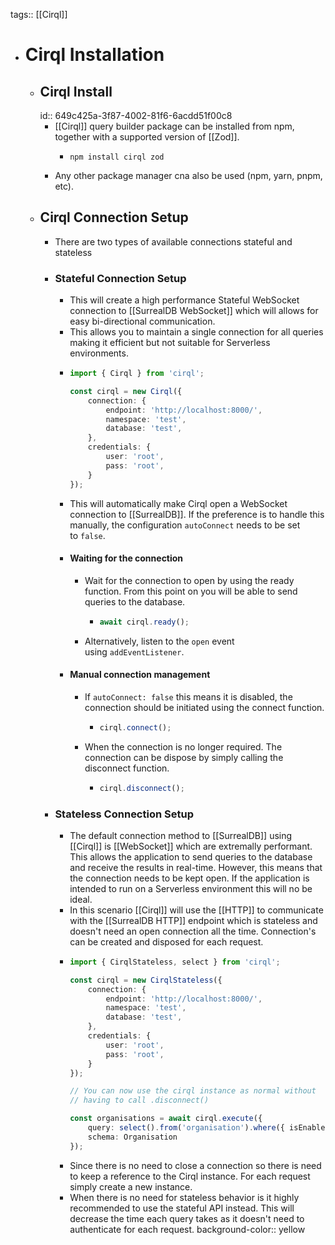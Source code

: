 tags:: [[Cirql]]

- # Cirql Installation
	- ## Cirql Install
	  id:: 649c425a-3f87-4002-81f6-6acdd51f00c8
		- [[Cirql]] query builder package can be installed from npm, together with a supported version of [[Zod]].
			- ```npm
			  npm install cirql zod
			  ```
		- Any other package manager cna also be used (npm, yarn, pnpm, etc).
	- ## Cirql Connection Setup
		- There are two types of available connections  stateful and stateless
		- ### Stateful Connection Setup
			- This will create a high performance Stateful WebSocket connection to [[SurrealDB WebSocket]] which will allows for easy bi-directional communication.
			- This allows you to maintain a single connection for all queries making it efficient but not suitable for Serverless environments.
			- ```typescript
			  import { Cirql } from 'cirql';
			  
			  const cirql = new Cirql({
			      connection: {
			          endpoint: 'http://localhost:8000/',
			          namespace: 'test',
			          database: 'test',
			      },
			      credentials: {
			          user: 'root',
			          pass: 'root',
			      }
			  });
			  ```
			- This will automatically make  Cirql open a WebSocket connection to [[SurrealDB]]. If the preference is to handle this manually, the configuration `autoConnect` needs to be set to `false`.
			- #### Waiting for the connection
				- Wait for the connection to open by using the ready function. From this point on you will be able to send queries to the database.
					- ```typescript
					  await cirql.ready();
					  ```
				- Alternatively, listen to the `open` event using `addEventListener`.
			- #### Manual connection management
				- If `autoConnect: false` this means it is disabled, the connection should be initiated using the connect function.
					- ```typescript
					  cirql.connect();
					  ```
				- When the connection is no longer required. The  connection can be dispose by simply calling the disconnect function.
					- ```typescript
					  cirql.disconnect();
					  ```
		- ### Stateless Connection Setup
			- The default connection method to [[SurrealDB]] using [[Cirql]] is [[WebSocket]] which are extremally performant. This allows the application to send queries to the database and receive the results in real-time. However, this means that the connection needs to be kept open. If the application is intended to run on a Serverless environment this will no be ideal.
			- In this scenario [[Cirql]] will use the [[HTTP]] to communicate with the [[SurrealDB HTTP]] endpoint which is stateless and doesn't need an open connection all the time. Connection's can be created and disposed for each request.
			- ```typescript
			  import { CirqlStateless, select } from 'cirql';
			  
			  const cirql = new CirqlStateless({
			      connection: {
			          endpoint: 'http://localhost:8000/',
			          namespace: 'test',
			          database: 'test',
			      },
			      credentials: {
			          user: 'root',
			          pass: 'root',
			      }
			  });
			  
			  // You can now use the cirql instance as normal without
			  // having to call .disconnect()
			  
			  const organisations = await cirql.execute({ 
			      query: select().from('organisation').where({ isEnabled: true }),
			      schema: Organisation
			  });
			  ```
			- Since there is no need to close a connection so there is need to keep a reference to the Cirql instance. For each request simply create a new instance.
			- When there is no need for stateless behavior is it highly recommended to use the stateful API instead. This will decrease the time each query takes as it doesn't need to authenticate for each request.
			  background-color:: yellow